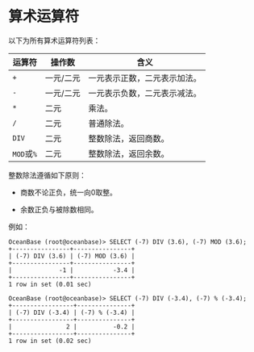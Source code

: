 算术运算符 
==========================



以下为所有算术运算符列表：


|    运算符    |  操作数  |       含义       |
|-----------|-------|----------------|
| `+`       | 一元/二元 | 一元表示正数，二元表示加法。 |
| `-`       | 一元/二元 | 一元表示负数，二元表示减法。 |
| `*`       | 二元    | 乘法。            |
| `/`       | 二元    | 普通除法。          |
| `DIV`     | 二元    | 整数除法，返回商数。     |
| `MOD`或`%` | 二元    | 整数除法，返回余数。     |



整数除法遵循如下原则：

* 商数不论正负，统一向0取整。




<!-- -->

* 余数正负与被除数相同。




例如：

    OceanBase (root@oceanbase)> SELECT (-7) DIV (3.6), (-7) MOD (3.6);
    +----------------+----------------+
    | (-7) DIV (3.6) | (-7) MOD (3.6) |
    +----------------+----------------+
    |             -1 |           -3.4 |
    +----------------+----------------+
    1 row in set (0.01 sec)
    
    OceanBase (root@oceanbase)> SELECT (-7) DIV (-3.4), (-7) % (-3.4);
    +-----------------+---------------+
    | (-7) DIV (-3.4) | (-7) % (-3.4) |
    +-----------------+---------------+
    |               2 |          -0.2 |
    +-----------------+---------------+
    1 row in set (0.02 sec)


